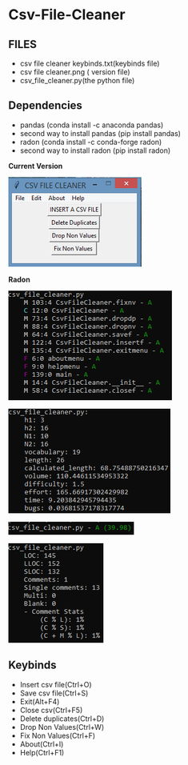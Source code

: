 # Csv-File-Cleaner

## FILES
 <ul>
  <li> csv file cleaner keybinds.txt(keybinds file) </li>
  <li> csv file cleaner.png ( version file) </li>
  <li> csv_file_cleaner.py(the python file) </li>
 </ul>

## Dependencies

 <ul>
   <li> pandas (conda install -c anaconda pandas) </li>
   <li> second way to install pandas (pip install pandas) </li>
   <li> radon (conda install -c conda-forge radon) </li> 
   <li> second way to install radon (pip install radon) </li>
</ul>

**Current Version**

<p><img src ="csv file cleaner.png" title = "Csv File Cleaner Version"/> </p>

**Radon**

<p><img src = "radon cc csv file cleaner.png" title = "Radon cc"/> </p>
<p><img src = "radon hal csv file cleaner.png" title = "Radon hal"/> </p>
<p><img src = "radon mi csv file cleaner.png" title = "Radon mi"/> </p>
<p><img src = "radon raw csv file cleaner.png" title = "Radon raw"/> </p>

## Keybinds

 <ul>
  <li> Insert csv file(Ctrl+O)</li>
  <li> Save csv file(Ctrl+S) </li>
  <li> Exit(Alt+F4) </li>
  <li> Close csv(Ctrl+F5) </li>
  <li> Delete duplicates(Ctrl+D) </li>
  <li> Drop Non Values(Ctrl+W) </li>
  <li> Fix Non Values(Ctrl+F)</li>
  <li> About(Ctrl+I)</li>
  <li> Help(Ctrl+F1)</li>
</ul>
